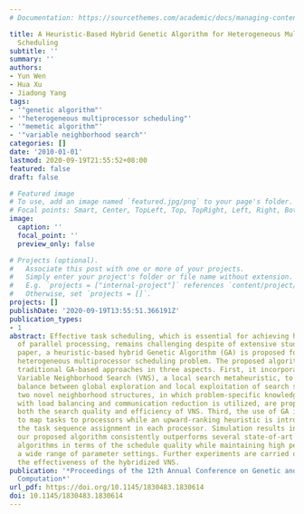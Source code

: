 ```yaml
---
# Documentation: https://sourcethemes.com/academic/docs/managing-content/

title: A Heuristic-Based Hybrid Genetic Algorithm for Heterogeneous Multiprocessor
  Scheduling
subtitle: ''
summary: ''
authors:
- Yun Wen
- Hua Xu
- Jiadong Yang
tags:
- '"genetic algorithm"'
- '"heterogeneous multiprocessor scheduling"'
- '"memetic algorithm"'
- '"variable neighborhood search"'
categories: []
date: '2010-01-01'
lastmod: 2020-09-19T21:55:52+08:00
featured: false
draft: false

# Featured image
# To use, add an image named `featured.jpg/png` to your page's folder.
# Focal points: Smart, Center, TopLeft, Top, TopRight, Left, Right, BottomLeft, Bottom, BottomRight.
image:
  caption: ''
  focal_point: ''
  preview_only: false

# Projects (optional).
#   Associate this post with one or more of your projects.
#   Simply enter your project's folder or file name without extension.
#   E.g. `projects = ["internal-project"]` references `content/project/deep-learning/index.md`.
#   Otherwise, set `projects = []`.
projects: []
publishDate: '2020-09-19T13:55:51.366191Z'
publication_types:
- 1
abstract: Effective task scheduling, which is essential for achieving high performance
  of parallel processing, remains challenging despite of extensive studies. In this
  paper, a heuristic-based hybrid Genetic Algorithm (GA) is proposed for solving the
  heterogeneous multiprocessor scheduling problem. The proposed algorithm extends
  traditional GA-based approaches in three aspects. First, it incorporates GA with
  Variable Neighborhood Search (VNS), a local search metaheuristic, to enhance the
  balance between global exploration and local exploitation of search space. Second,
  two novel neighborhood structures, in which problem-specific knowledge concerned
  with load balancing and communication reduction is utilized, are proposed to improve
  both the search quality and efficiency of VNS. Third, the use of GA is restricted
  to map tasks to processors while an upward-ranking heuristic is introduced to determine
  the task sequence assignment in each processor. Simulation results indicate that
  our proposed algorithm consistently outperforms several state-of-art scheduling
  algorithms in terms of the schedule quality while maintaining high performance within
  a wide range of parameter settings. Further experiments are carried out to validate
  the effectiveness of the hybridized VNS.
publication: '*Proceedings of the 12th Annual Conference on Genetic and Evolutionary
  Computation*'
url_pdf: https://doi.org/10.1145/1830483.1830614
doi: 10.1145/1830483.1830614
---
```

